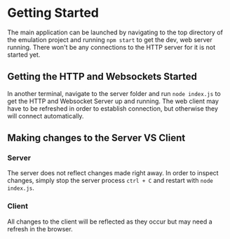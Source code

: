 # Getting Started

The main application can be launched by navigating to the top directory of the emulation project and running `npm start`
 to get the dev, web server running. There won't be any connections to the HTTP server for it is not started yet.

## Getting the HTTP and Websockets Started

In another terminal, navigate to the server folder and run `node index.js` to get the HTTP and Websocket Server up and
running. The web client may have to be refreshed in order to establish connection, but otherwise they will connect 
automatically.

## Making changes to the Server VS Client

### Server

The server does not reflect changes made right away. In order to inspect changes, simply stop the server process `ctrl + C`
and restart with `node index.js`.

### Client

All changes to the client will be reflected as they occur but may need a refresh in the browser.